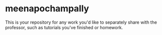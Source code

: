 # meenapochampally

This is your repository for any work you'd like to separately share with the professor, such as tutorials you've finished or homework.
